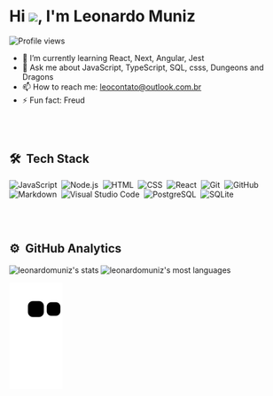 
<h1 align="left">Hi <img src="https://raw.githubusercontent.com/kaueMarques/kaueMarques/master/hi.gif" width="30px">, I'm Leonardo Muniz</h1>
<p align="left"> <img src="https://komarev.com/ghpvc/?username=leonardomuniz&color=green" alt="Profile views" /> </p>

- 🌱 I’m currently learning React, Next, Angular, Jest
- 💬 Ask me about JavaScript, TypeScript, SQL, csss, Dungeons and Dragons
- 📫 How to reach me: leocontato@outlook.com.br
- ⚡ Fun fact: Freud


<br><br>

## 🛠 &nbsp;Tech Stack

![JavaScript](https://img.shields.io/badge/-JavaScript-05122A?style=flat&logo=javascript)&nbsp;
![Node.js](https://img.shields.io/badge/-Node.js-05122A?style=flat&logo=node.js)&nbsp;
![HTML](https://img.shields.io/badge/-HTML-05122A?style=flat&logo=HTML5)&nbsp;
![CSS](https://img.shields.io/badge/-CSS-05122A?style=flat&logo=CSS3&logoColor=1572B6)&nbsp;
![React](https://img.shields.io/badge/-React-05122A?style=flat&logo=react)&nbsp;
![Git](https://img.shields.io/badge/-Git-05122A?style=flat&logo=git)&nbsp;
![GitHub](https://img.shields.io/badge/-GitHub-05122A?style=flat&logo=github)&nbsp;
![Markdown](https://img.shields.io/badge/-Markdown-05122A?style=flat&logo=markdown)&nbsp;
![Visual Studio Code](https://img.shields.io/badge/-Visual%20Studio%20Code-05122A?style=flat&logo=visual-studio-code&logoColor=007ACC)&nbsp;
![PostgreSQL](https://img.shields.io/badge/-PostgreSQL-05122A?style=flat&logo=postgresql)&nbsp;
![SQLite](https://img.shields.io/badge/-SQLite-05122A?style=flat&logo=sqlite)&nbsp;

<br><br>

## ⚙️ &nbsp;GitHub Analytics

<p align="left">
<img width="530em" src="https://github-readme-stats.vercel.app/api?username=leonardomuniz&show_icons=true&theme=vision-friendly-dark" alt="leonardomuniz's stats"/>
<img width="530em" src="https://github-readme-stats.vercel.app/api/top-langs/?username=leonardomuniz&layout=compact&theme=vision-friendly-dark" alt="leonardomuniz's most languages"/>
</p>

 ![Snake animation](https://github.com/rafaballerini/rafaballerini/blob/output/github-contribution-grid-snake.svg)
